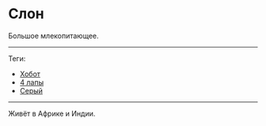 # Слон

Большое млекопитающее.

---

Теги:

- [Хобот](../_tags/Хобот.md)
- [4 лапы](../_tags/4%20лапы.md)
- [Серый](../_tags/Серый.md)

---

Живёт в Африке и Индии.
